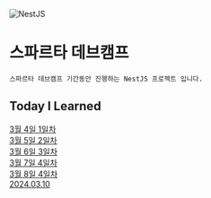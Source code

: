 ![NestJS](https://velog.velcdn.com/images/minsang9735/post/f03c686e-9ceb-480b-b8a8-e67d2a6298ed/image.png)
# 스파르타 데브캠프
```
스파르타 데브캠프 기간동안 진행하는 NestJS 프로젝트 입니다.
```

## Today I Learned
[3월 4일 1일차](https://avodev.tistory.com/entry/%EB%8D%B0%EB%B8%8C%EC%BA%A0%ED%94%84-1%EC%9D%BC%EC%B0%A8)  
[3월 5일 2일차](https://avodev.tistory.com/entry/%EB%8D%B0%EB%B8%8C%EC%BA%A0%ED%94%84-2%EC%9D%BC%EC%B0%A8)  
[3월 6일 3일차](https://avodev.tistory.com/entry/%EB%8D%B0%EB%B8%8C%EC%BA%A0%ED%94%84-3%EC%9D%BC%EC%B0%A8)  
[3월 7일 4일차](https://avodev.tistory.com/entry/%EB%8D%B0%EB%B8%8C%EC%BA%A0%ED%94%84-4%EC%9D%BC%EC%B0%A8)  
[3월 8일 4일차](https://avodev.tistory.com/entry/%EB%8D%B0%EB%B8%8C%EC%BA%A0%ED%94%84-5%EC%9D%BC%EC%B0%A8)  
[2024.03.10](https://avodev.tistory.com/entry/20240319%ED%86%A0)